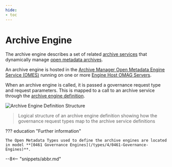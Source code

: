 ```yaml
---
hide:
- toc
---
```


<!-- SPDX-License-Identifier: CC-BY-4.0 -->
<!-- Copyright Contributors to the ODPi Egeria project 2019, 2020. -->

# Archive Engine

The archive engine describes a set of related [archive services](/guides/developer/archive-services/overview) that dynamically manage [open metadata archives](/concepts/open-metadata-archives).

An archive engine is hosted in the [Archive Manager Open Metadata Engine Service (OMES)](/services/omes/archive-manager/overview) running on one or more [Engine Host OMAG Servers](/concepts/engine-host).

When an archive engine is called, it is passed a governance request type and request parameters. This is mapped to a call to an archive service through the [archive engine definition](/concepts/governance-engine-definition).

![Archive Engine Definition Structure](/guides/developer/open-metadata-archives/archive-engine-definition.svg)
> Logical structure of an archive engine definition showing how the governance request types map to the archive service definitions

??? education "Further information"

    The Open Metadata Types used to define the archive engines are located in model **[0461 Governance Engines](/types/4/0461-Governance-Engines)**.




--8<-- "snippets/abbr.md"